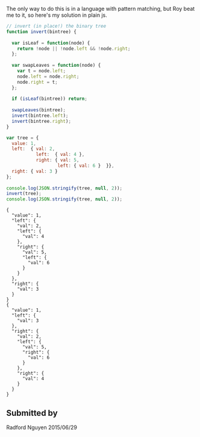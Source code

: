 The only way to do this is in a language with pattern matching, but Roy beat me
to it, so here's my solution in plain js.

```js
// invert (in place!) the binary tree
function invert(bintree) {
 
  var isLeaf = function(node) {
    return !node || !node.left && !node.right;
  };
 
  var swapLeaves = function(node) {
    var t = node.left;
    node.left = node.right;
    node.right = t;
  };
 
  if (isLeaf(bintree)) return;
 
  swapLeaves(bintree);
  invert(bintree.left);
  invert(bintree.right);
}

var tree = {
  value: 1,
  left:  { val: 2,
           left:  { val: 4 },
           right: { val: 5,
                   left: { val: 6 }  }},
  right: { val: 3 }
};
 
console.log(JSON.stringify(tree, null, 2));
invert(tree);
console.log(JSON.stringify(tree, null, 2));
```

```
{
  "value": 1,
  "left": {
    "val": 2,
    "left": {
      "val": 4
    },
    "right": {
      "val": 5,
      "left": {
        "val": 6
      }
    }
  },
  "right": {
    "val": 3
  }
}
{
  "value": 1,
  "left": {
    "val": 3
  },
  "right": {
    "val": 2,
    "left": {
      "val": 5,
      "right": {
        "val": 6
      }
    },
    "right": {
      "val": 4
    }
  }
}
```

## Submitted by

Radford Nguyen
2015/06/29
